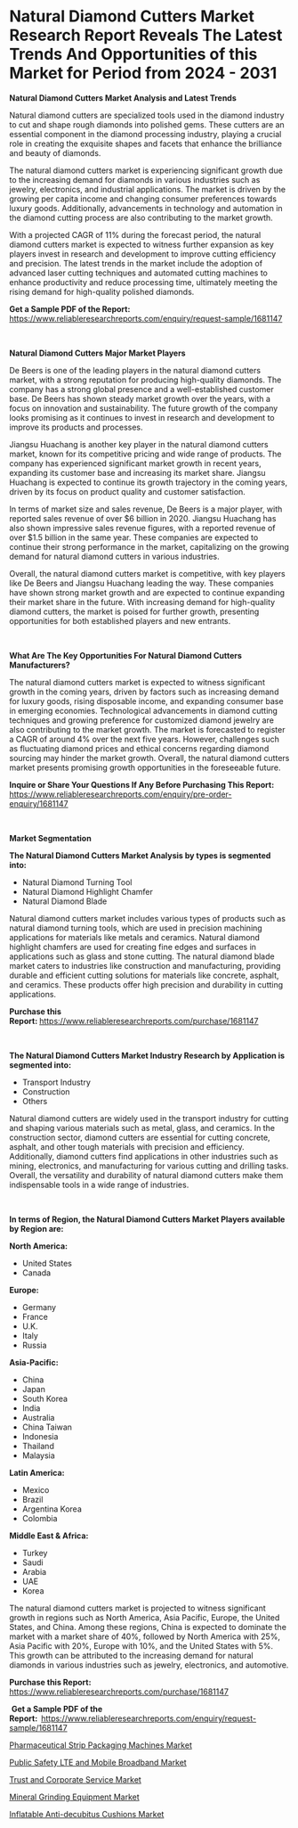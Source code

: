 <p><h1>Natural Diamond Cutters Market Research Report Reveals The Latest Trends And Opportunities of this Market for Period from 2024 - 2031</h1></p><p><strong>Natural Diamond Cutters Market Analysis and Latest Trends</strong></p>
<p><p>Natural diamond cutters are specialized tools used in the diamond industry to cut and shape rough diamonds into polished gems. These cutters are an essential component in the diamond processing industry, playing a crucial role in creating the exquisite shapes and facets that enhance the brilliance and beauty of diamonds.</p><p>The natural diamond cutters market is experiencing significant growth due to the increasing demand for diamonds in various industries such as jewelry, electronics, and industrial applications. The market is driven by the growing per capita income and changing consumer preferences towards luxury goods. Additionally, advancements in technology and automation in the diamond cutting process are also contributing to the market growth.</p><p>With a projected CAGR of 11% during the forecast period, the natural diamond cutters market is expected to witness further expansion as key players invest in research and development to improve cutting efficiency and precision. The latest trends in the market include the adoption of advanced laser cutting techniques and automated cutting machines to enhance productivity and reduce processing time, ultimately meeting the rising demand for high-quality polished diamonds.</p></p>
<p><strong>Get a Sample PDF of the Report:&nbsp;</strong> <a href="https://www.reliableresearchreports.com/enquiry/request-sample/1681147">https://www.reliableresearchreports.com/enquiry/request-sample/1681147</a></p>
<p>&nbsp;</p>
<p><strong>Natural Diamond Cutters Major Market Players</strong></p>
<p><p>De Beers is one of the leading players in the natural diamond cutters market, with a strong reputation for producing high-quality diamonds. The company has a strong global presence and a well-established customer base. De Beers has shown steady market growth over the years, with a focus on innovation and sustainability. The future growth of the company looks promising as it continues to invest in research and development to improve its products and processes.</p><p>Jiangsu Huachang is another key player in the natural diamond cutters market, known for its competitive pricing and wide range of products. The company has experienced significant market growth in recent years, expanding its customer base and increasing its market share. Jiangsu Huachang is expected to continue its growth trajectory in the coming years, driven by its focus on product quality and customer satisfaction.</p><p>In terms of market size and sales revenue, De Beers is a major player, with reported sales revenue of over $6 billion in 2020. Jiangsu Huachang has also shown impressive sales revenue figures, with a reported revenue of over $1.5 billion in the same year. These companies are expected to continue their strong performance in the market, capitalizing on the growing demand for natural diamond cutters in various industries.</p><p>Overall, the natural diamond cutters market is competitive, with key players like De Beers and Jiangsu Huachang leading the way. These companies have shown strong market growth and are expected to continue expanding their market share in the future. With increasing demand for high-quality diamond cutters, the market is poised for further growth, presenting opportunities for both established players and new entrants.</p></p>
<p>&nbsp;</p>
<p><strong>What Are The Key Opportunities For Natural Diamond Cutters Manufacturers?</strong></p>
<p><p>The natural diamond cutters market is expected to witness significant growth in the coming years, driven by factors such as increasing demand for luxury goods, rising disposable income, and expanding consumer base in emerging economies. Technological advancements in diamond cutting techniques and growing preference for customized diamond jewelry are also contributing to the market growth. The market is forecasted to register a CAGR of around 4% over the next five years. However, challenges such as fluctuating diamond prices and ethical concerns regarding diamond sourcing may hinder the market growth. Overall, the natural diamond cutters market presents promising growth opportunities in the foreseeable future.</p></p>
<p><strong>Inquire or Share Your Questions If Any Before Purchasing This Report:</strong> <a href="https://www.reliableresearchreports.com/enquiry/pre-order-enquiry/1681147">https://www.reliableresearchreports.com/enquiry/pre-order-enquiry/1681147</a></p>
<p>&nbsp;</p>
<p><strong>Market Segmentation</strong></p>
<p><strong>The Natural Diamond Cutters Market Analysis by types is segmented into:</strong></p>
<p><ul><li>Natural Diamond Turning Tool</li><li>Natural Diamond Highlight Chamfer</li><li>Natural Diamond Blade</li></ul></p>
<p><p>Natural diamond cutters market includes various types of products such as natural diamond turning tools, which are used in precision machining applications for materials like metals and ceramics. Natural diamond highlight chamfers are used for creating fine edges and surfaces in applications such as glass and stone cutting. The natural diamond blade market caters to industries like construction and manufacturing, providing durable and efficient cutting solutions for materials like concrete, asphalt, and ceramics. These products offer high precision and durability in cutting applications.</p></p>
<p><strong>Purchase this Report:&nbsp;</strong><a href="https://www.reliableresearchreports.com/purchase/1681147">https://www.reliableresearchreports.com/purchase/1681147</a></p>
<p>&nbsp;</p>
<p><strong>The Natural Diamond Cutters Market Industry Research by Application is segmented into:</strong></p>
<p><ul><li>Transport Industry</li><li>Construction</li><li>Others</li></ul></p>
<p><p>Natural diamond cutters are widely used in the transport industry for cutting and shaping various materials such as metal, glass, and ceramics. In the construction sector, diamond cutters are essential for cutting concrete, asphalt, and other tough materials with precision and efficiency. Additionally, diamond cutters find applications in other industries such as mining, electronics, and manufacturing for various cutting and drilling tasks. Overall, the versatility and durability of natural diamond cutters make them indispensable tools in a wide range of industries.</p></p>
<p>&nbsp;</p>
<p><strong>In terms of Region, the Natural Diamond Cutters Market Players available by Region are:</strong></p>
<p>
    <p> <strong> North America: </strong>
        <ul>
            <li>United States</li>
            <li>Canada</li>
        </ul>
        </p> 
    <p> <strong> Europe: </strong>
        <ul>
            <li>Germany</li>
            <li>France</li>
            <li>U.K.</li>
            <li>Italy</li>
            <li>Russia</li>
        </ul>
        </p> 
    <p> <strong> Asia-Pacific: </strong>
        <ul>
            <li>China</li>
            <li>Japan</li>
            <li>South Korea</li>
            <li>India</li>
            <li>Australia</li>
            <li>China Taiwan</li>
            <li>Indonesia</li>
            <li>Thailand</li>
            <li>Malaysia</li>
        </ul>
        </p> 
    <p> <strong> Latin America: </strong>
        <ul>
            <li>Mexico</li>
            <li>Brazil</li>
            <li>Argentina Korea</li>
            <li>Colombia</li>
        </ul>
        </p> 
    <p> <strong> Middle East & Africa: </strong>
        <ul>
            <li>Turkey</li>
            <li>Saudi</li>
            <li>Arabia</li>
            <li>UAE</li>
            <li>Korea</li>
        </ul>
    </p>
    </p>
<p><p>The natural diamond cutters market is projected to witness significant growth in regions such as North America, Asia Pacific, Europe, the United States, and China. Among these regions, China is expected to dominate the market with a market share of 40%, followed by North America with 25%, Asia Pacific with 20%, Europe with 10%, and the United States with 5%. This growth can be attributed to the increasing demand for natural diamonds in various industries such as jewelry, electronics, and automotive.</p></p>
<p><strong>Purchase this Report: </strong><a href="https://www.reliableresearchreports.com/purchase/1681147">https://www.reliableresearchreports.com/purchase/1681147</a></p>
<p>&nbsp;<strong>Get a Sample PDF of the Report:&nbsp;&nbsp;</strong><a href="https://www.reliableresearchreports.com/enquiry/request-sample/1681147">https://www.reliableresearchreports.com/enquiry/request-sample/1681147</a></p>
<p><strong></strong></p>
<p><p><a href="https://issuu.com/reportprime-2/docs/pharmaceutical-strip-packaging-machines-market-siz">Pharmaceutical Strip Packaging Machines Market</a></p><p><a href="https://medium.com/@twiladurgan_88301/public-safety-lte-and-mobile-broadband-market-outlook-industry-overview-and-forecast-2024-to-900bbaaf4140">Public Safety LTE and Mobile Broadband Market</a></p><p><a href="https://medium.com/@twiladurgan_88301/trust-and-corporate-service-nbsp-market-focuses-on-market-share-size-and-projected-forecast-till-3878c0c849f4">Trust and Corporate Service Market</a></p><p><a href="https://github.com/biheemgalvinlouises6hokrh3h/Market-Research-Report-List-1/blob/main/mineral-grinding-equipment-market.md">Mineral Grinding Equipment Market</a></p><p><a href="https://issuu.com/reportprime-2/docs/inflatable-anti-decubitus-cushions-market-size-203">Inflatable Anti-decubitus Cushions Market</a></p></p>
